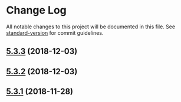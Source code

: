 # Change Log

All notable changes to this project will be documented in this file. See [standard-version](https://github.com/conventional-changelog/standard-version) for commit guidelines.

<a name="5.3.3"></a>
## [5.3.3](https://github.com/makseo/ng2-sticky/compare/v5.3.2...v5.3.3) (2018-12-03)



<a name="5.3.2"></a>
## [5.3.2](https://github.com/makseo/ng2-sticky/compare/v5.3.1...v5.3.2) (2018-12-03)



<a name="5.3.1"></a>
## [5.3.1](https://github.com/makseo/ng2-sticky/compare/v5.3.0...v5.3.1) (2018-11-28)

